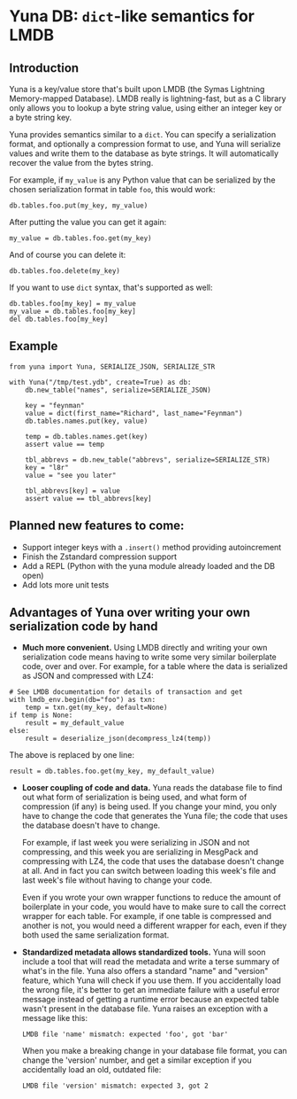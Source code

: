 # Yuna DB: `dict`-like semantics for LMDB

## Introduction

Yuna is a key/value store that's built upon LMDB (the Symas Lightning
Memory-mapped Database).  LMDB really is lightning-fast, but as a C
library only allows you to lookup a byte string value, using either
an integer key or a byte string key.

Yuna provides semantics similar to a `dict`.  You can specify a serialization
format, and optionally a compression format to use, and Yuna will serialize
values and write them to the database as byte strings.  It will
automatically recover the value from the bytes string.

For example, if `my_value` is any Python value that can be serialized by the chosen
serialization format in table `foo`, this would work:

`db.tables.foo.put(my_key, my_value)`

After putting the value you can get it again:

`my_value = db.tables.foo.get(my_key)`

And of course you can delete it:

`db.tables.foo.delete(my_key)`


If you want to use `dict` syntax, that's supported as well:

```
db.tables.foo[my_key] = my_value
my_value = db.tables.foo[my_key]
del db.tables.foo[my_key]
```

## Example

```
from yuna import Yuna, SERIALIZE_JSON, SERIALIZE_STR

with Yuna("/tmp/test.ydb", create=True) as db:
    db.new_table("names", serialize=SERIALIZE_JSON)

    key = "feynman"
    value = dict(first_name="Richard", last_name="Feynman")
    db.tables.names.put(key, value)

    temp = db.tables.names.get(key)
    assert value == temp

    tbl_abbrevs = db.new_table("abbrevs", serialize=SERIALIZE_STR)
    key = "l8r"
    value = "see you later"

    tbl_abbrevs[key] = value
    assert value == tbl_abbrevs[key]
```

## Planned new features to come:

* Support integer keys with a `.insert()` method providing autoincrement
* Finish the Zstandard compression support
* Add a REPL (Python with the yuna module already loaded and the DB open)
* Add lots more unit tests


## Advantages of Yuna over writing your own serialization code by hand
* **Much more convenient.**  Using LMDB directly and writing your own serialization code
  means having to write some very similar boilerplate code, over and over.  For example,
  for a table where the data is serialized as JSON and compressed with LZ4:

```
# See LMDB documentation for details of transaction and get
with lmdb_env.begin(db="foo") as txn:
    temp = txn.get(my_key, default=None)
if temp is None:
    result = my_default_value
else:
    result = deserialize_json(decompress_lz4(temp))
```

The above is replaced by one line:

```
result = db.tables.foo.get(my_key, my_default_value)
```

* **Looser coupling of code and data.**  Yuna reads the database file
  to find out what form of serialization is being used, and what form
  of compression (if any) is being used.  If you change your mind, you
  only have to change the code that generates the Yuna file; the code
  that uses the database doesn't have to change.

  For example, if last week you were serializing in JSON and not compressing,
  and this week you are serializing in MesgPack and compressing with LZ4,
  the code that uses the database doesn't change at all.  And in fact
  you can switch between loading this week's file and last week's file
  without having to change your code.

  Even if you wrote your own wrapper functions to reduce the amount of
  boilerplate in your code, you would have to make sure to call the correct
  wrapper for each table.  For example, if one table is compressed and
  another is not, you would need a different wrapper for each, even if
  they both used the same serialization format.

* **Standardized metadata allows standardized tools.**  Yuna will soon
  include a tool that will read the metadata and write a terse summary of
  what's in the file.  Yuna also offers a standard "name" and "version" feature,
  which Yuna will check if you use them.  If you accidentally load the wrong
  file, it's better to get an immediate failure with a useful error message
  instead of getting a runtime error because an expected table wasn't present in
  the database file.  Yuna raises an exception with a message like this:

  `LMDB file 'name' mismatch: expected 'foo', got 'bar'`

  When you make a breaking change in your database file format, you can
  change the 'version' number, and get a similar exception if you accidentally
  load an old, outdated file:

  `LMDB file 'version' mismatch: expected 3, got 2`
